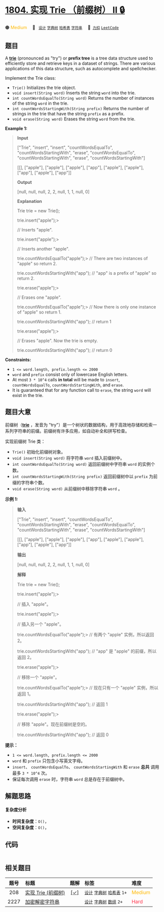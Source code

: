 # [1804. 实现 Trie （前缀树） II 🔒](https://2xiao.github.io/leetcode-js/problem/1804.html)

🟠 <font color=#ffb800>Medium</font>&emsp; 🔖&ensp; [`设计`](/tag/design.md) [`字典树`](/tag/trie.md) [`哈希表`](/tag/hash-table.md) [`字符串`](/tag/string.md)&emsp; 🔗&ensp;[`力扣`](https://leetcode.cn/problems/implement-trie-ii-prefix-tree) [`LeetCode`](https://leetcode.com/problems/implement-trie-ii-prefix-tree)

## 题目

A [**trie**](https://en.wikipedia.org/wiki/Trie) (pronounced as "try") or
**prefix tree** is a tree data structure used to efficiently store and
retrieve keys in a dataset of strings. There are various applications of this
data structure, such as autocomplete and spellchecker.

Implement the Trie class:

  * `Trie()` Initializes the trie object.
  * `void insert(String word)` Inserts the string `word` into the trie.
  * `int countWordsEqualTo(String word)` Returns the number of instances of the string `word` in the trie.
  * `int countWordsStartingWith(String prefix)` Returns the number of strings in the trie that have the string `prefix` as a prefix.
  * `void erase(String word)` Erases the string `word` from the trie.



**Example 1:**

> 
> 
> 
> 
> 
> **Input**
> 
> ["Trie", "insert", "insert", "countWordsEqualTo", "countWordsStartingWith", "erase", "countWordsEqualTo", "countWordsStartingWith", "erase", "countWordsStartingWith"]
> 
> [[], ["apple"], ["apple"], ["apple"], ["app"], ["apple"], ["apple"], ["app"], ["apple"], ["app"]]
> 
> **Output**
> 
> [null, null, null, 2, 2, null, 1, 1, null, 0]
> 
> 
> 
> **Explanation**
> 
> Trie trie = new Trie();
> 
> trie.insert("apple");> 
> > 
> > 
>    // Inserts "apple".
> 
> trie.insert("apple");> 
> > 
> > 
>    // Inserts another "apple".
> 
> trie.countWordsEqualTo("apple");> 
> // There are two instances of "apple" so return 2.
> 
> trie.countWordsStartingWith("app"); // "app" is a prefix of "apple" so return 2.
> 
> trie.erase("apple");> 
> > 
> > 
> > 
> // Erases one "apple".
> 
> trie.countWordsEqualTo("apple");> 
> // Now there is only one instance of "apple" so return 1.
> 
> trie.countWordsStartingWith("app"); // return 1
> 
> trie.erase("apple");> 
> > 
> > 
> > 
> // Erases "apple". Now the trie is empty.
> 
> trie.countWordsStartingWith("app"); // return 0

**Constraints:**

  * `1 <= word.length, prefix.length <= 2000`
  * `word` and `prefix` consist only of lowercase English letters.
  * At most `3 * 10^4` calls **in total** will be made to `insert`, `countWordsEqualTo`, `countWordsStartingWith`, and `erase`.
  * It is guaranteed that for any function call to `erase`, the string `word` will exist in the trie.


## 题目大意

前缀树（**[trie](https://en.wikipedia.org/wiki/Trie)** ，发音为
"try"）是一个树状的数据结构，用于高效地存储和检索一系列字符串的前缀。前缀树有许多应用，如自动补全和拼写检查。

实现前缀树 Trie 类：

  * `Trie()` 初始化前缀树对象。
  * `void insert(String word)` 将字符串 `word` 插入前缀树中。
  * `int countWordsEqualTo(String word)` 返回前缀树中字符串 `word` 的实例个数。
  * `int countWordsStartingWith(String prefix)` 返回前缀树中以 `prefix` 为前缀的字符串个数。
  * `void erase(String word)` 从前缀树中移除字符串 `word` 。

**示例 1:**

> 
> 
> 
> 
> 
> **输入**
> 
> ["Trie", "insert", "insert", "countWordsEqualTo", "countWordsStartingWith", "erase", "countWordsEqualTo", "countWordsStartingWith", "erase", "countWordsStartingWith"]
> 
> [[], ["apple"], ["apple"], ["apple"], ["app"], ["apple"], ["apple"], ["app"], ["apple"], ["app"]]
> 
> **输出**
> 
> [null, null, null, 2, 2, null, 1, 1, null, 0]
> 
> 
> 
> **解释**
> 
> Trie trie = new Trie();
> 
> trie.insert("apple");> 
> > 
> > 
>    // 插入 "apple"。
> 
> trie.insert("apple");> 
> > 
> > 
>    // 插入另一个 "apple"。
> 
> trie.countWordsEqualTo("apple");> 
> // 有两个 "apple" 实例，所以返回 2。
> 
> trie.countWordsStartingWith("app"); // "app" 是 "apple" 的前缀，所以返回 2。
> 
> trie.erase("apple");> 
> > 
> > 
> > 
> // 移除一个 "apple"。
> 
> trie.countWordsEqualTo("apple");> 
> // 现在只有一个 "apple" 实例，所以返回 1。
> 
> trie.countWordsStartingWith("app"); // 返回 1
> 
> trie.erase("apple");> 
> > 
> > 
> > 
> // 移除 "apple"。现在前缀树是空的。
> 
> trie.countWordsStartingWith("app"); // 返回 0
> 
> 

**提示：**

  * `1 <= word.length, prefix.length <= 2000`
  * `word` 和 `prefix` 只包含小写英文字母。
  * `insert`、 `countWordsEqualTo`、 `countWordsStartingWith` 和 `erase` **总共** 调用最多 `3 * 10^4` 次。
  * 保证每次调用 `erase` 时，字符串 `word` 总是存在于前缀树中。


## 解题思路

#### 复杂度分析

- **时间复杂度**：`O()`，
- **空间复杂度**：`O()`，

## 代码

```javascript

```

## 相关题目

<!-- prettier-ignore -->
| 题号 | 标题 | 题解 | 标签 | 难度 |
| :------: | :------ | :------: | :------ | :------ |
| 208 | [实现 Trie (前缀树)](https://leetcode.com/problems/implement-trie-prefix-tree) | [[✓]](/problem/0208.md) |  [`设计`](/tag/design.md) [`字典树`](/tag/trie.md) [`哈希表`](/tag/hash-table.md) `1+` | <font color=#ffb800>Medium</font> |
| 2227 | [加密解密字符串](https://leetcode.com/problems/encrypt-and-decrypt-strings) |  |  [`设计`](/tag/design.md) [`字典树`](/tag/trie.md) [`数组`](/tag/array.md) `2+` | <font color=#ff334b>Hard</font> |